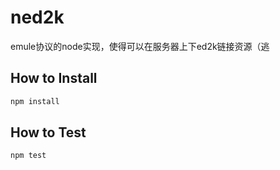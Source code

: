 # ned2k
emule协议的node实现，使得可以在服务器上下ed2k链接资源（逃


## How to Install
```bash
npm install
```

## How to Test
```bash
npm test
```